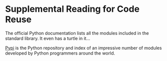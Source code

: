 # Supplemental Reading for Code Reuse
The official Python documentation lists all the modules included in the standard library. It even has a turtle in it... 

[Pypi](https://pypi.org/) is the Python repository and index of an impressive number of modules developed by Python programmers around the world. 
